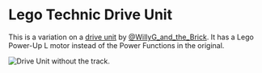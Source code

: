 # Lego Technic Drive Unit

This is a variation on a [drive unit](https://www.youtube.com/shorts/hlt01rP08Dk) by [@WillyG_and_the_Brick](https://www.youtube.com/@WillyG_and_the_Brick/shorts). It has a Lego Power-Up L motor instead of the Power Functions in the original.

![Drive Unit without the track.](https://github.com/bwake2012/DriveUnit/blob/main/DriveUnit.png?raw=true)

